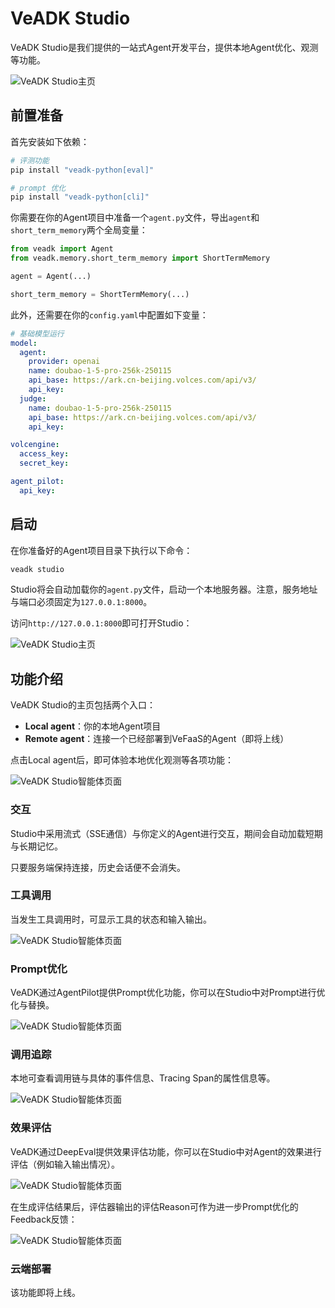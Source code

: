 # VeADK Studio

VeADK Studio是我们提供的一站式Agent开发平台，提供本地Agent优化、观测等功能。

![VeADK Studio主页](/images/studio-index.png)

## 前置准备

首先安装如下依赖：

```bash
# 评测功能
pip install "veadk-python[eval]"

# prompt 优化
pip install "veadk-python[cli]"
```

你需要在你的Agent项目中准备一个`agent.py`文件，导出`agent`和`short_term_memory`两个全局变量：

```python
from veadk import Agent
from veadk.memory.short_term_memory import ShortTermMemory

agent = Agent(...)

short_term_memory = ShortTermMemory(...)
```

此外，还需要在你的`config.yaml`中配置如下变量：

```yaml
# 基础模型运行
model:
  agent:
    provider: openai
    name: doubao-1-5-pro-256k-250115
    api_base: https://ark.cn-beijing.volces.com/api/v3/
    api_key: 
  judge:  
    name: doubao-1-5-pro-256k-250115
    api_base: https://ark.cn-beijing.volces.com/api/v3/
    api_key: 

volcengine:
  access_key: 
  secret_key: 

agent_pilot:
  api_key: 
```

## 启动

在你准备好的Agent项目目录下执行以下命令：

```bash
veadk studio
```

Studio将会自动加载你的`agent.py`文件，启动一个本地服务器。注意，服务地址与端口必须固定为`127.0.0.1:8000`。

访问`http://127.0.0.1:8000`即可打开Studio：

![VeADK Studio主页](/images/studio-index.png)

## 功能介绍

VeADK Studio的主页包括两个入口：

- **Local agent**：你的本地Agent项目
- **Remote agent**：连接一个已经部署到VeFaaS的Agent（即将上线）

点击Local agent后，即可体验本地优化观测等各项功能：

![VeADK Studio智能体页面](/images/studio-chat.png)

### 交互

Studio中采用流式（SSE通信）与你定义的Agent进行交互，期间会自动加载短期与长期记忆。

只要服务端保持连接，历史会话便不会消失。

### 工具调用

当发生工具调用时，可显示工具的状态和输入输出。

![VeADK Studio智能体页面](/images/studio-tool.png)

### Prompt优化

VeADK通过AgentPilot提供Prompt优化功能，你可以在Studio中对Prompt进行优化与替换。

![VeADK Studio智能体页面](/images/studio-refine-prompt.png)

### 调用追踪

本地可查看调用链与具体的事件信息、Tracing Span的属性信息等。

![VeADK Studio智能体页面](/images/studio-tracing.png)

### 效果评估

VeADK通过DeepEval提供效果评估功能，你可以在Studio中对Agent的效果进行评估（例如输入输出情况）。

![VeADK Studio智能体页面](/images/studio-evaluation.png)

在生成评估结果后，评估器输出的评估Reason可作为进一步Prompt优化的Feedback反馈：

![VeADK Studio智能体页面](/images/studio-eval-to-refine.png)

### 云端部署

该功能即将上线。
